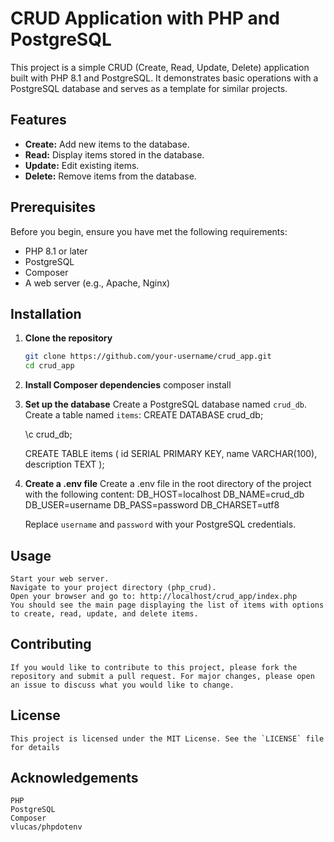 # CRUD Application with PHP and PostgreSQL

This project is a simple CRUD (Create, Read, Update, Delete) application built with PHP 8.1 and PostgreSQL. It demonstrates basic operations with a PostgreSQL database and serves as a template for similar projects.

## Features

- **Create:** Add new items to the database.
- **Read:** Display items stored in the database.
- **Update:** Edit existing items.
- **Delete:** Remove items from the database.

## Prerequisites

Before you begin, ensure you have met the following requirements:

- PHP 8.1 or later
- PostgreSQL
- Composer
- A web server (e.g., Apache, Nginx)

## Installation

1. **Clone the repository**

   ```bash
   git clone https://github.com/your-username/crud_app.git
   cd crud_app

2. **Install Composer dependencies**
    composer install

3. **Set up the database**
    Create a PostgreSQL database named `crud_db`.
    Create a table named `items`:
    CREATE DATABASE crud_db;

    \c crud_db;

    CREATE TABLE items (
        id SERIAL PRIMARY KEY,
        name VARCHAR(100),
        description TEXT
    );

4. **Create a .env file**
    Create a .env file in the root directory of the project with the following content:
    DB_HOST=localhost
    DB_NAME=crud_db
    DB_USER=username
    DB_PASS=password
    DB_CHARSET=utf8

    Replace `username` and `password` with your PostgreSQL credentials.

## Usage
    Start your web server.
    Navigate to your project directory (php_crud).
    Open your browser and go to: http://localhost/crud_app/index.php
    You should see the main page displaying the list of items with options to create, read, update, and delete items.

## Contributing
    If you would like to contribute to this project, please fork the repository and submit a pull request. For major changes, please open an issue to discuss what you would like to change.

## License
    This project is licensed under the MIT License. See the `LICENSE` file for details

## Acknowledgements
    PHP
    PostgreSQL
    Composer
    vlucas/phpdotenv